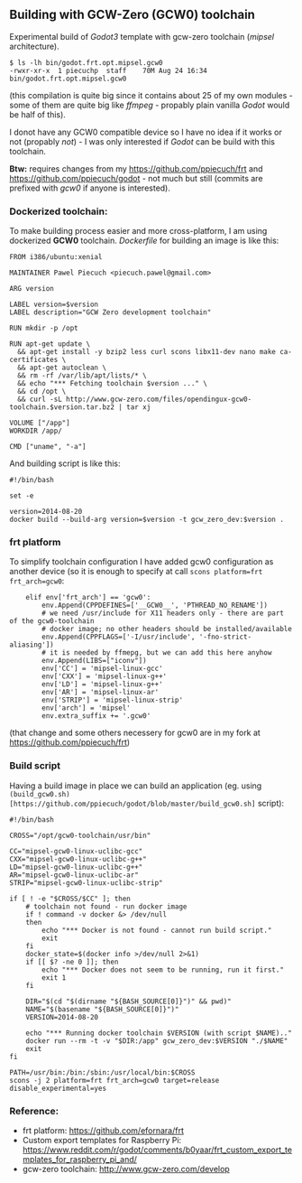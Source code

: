 ## Building with GCW-Zero (GCW0) toolchain

Experimental build of _Godot3_ template with gcw-zero toolchain (_mipsel_ architecture).

```
$ ls -lh bin/godot.frt.opt.mipsel.gcw0
-rwxr-xr-x  1 piecuchp  staff    70M Aug 24 16:34 bin/godot.frt.opt.mipsel.gcw0
```

(this compilation is quite big since it contains about 25 of my own modules - some of them are quite big like _ffmpeg_ - propably plain vanilla _Godot_ would be half of this).

I donot have any GCW0 compatible device so I have no idea if it works or not (propably _not_) - I was only interested if _Godot_ can be build with this toolchain.

__Btw:__ requires changes from my https://github.com/ppiecuch/frt and https://github.com/ppiecuch/godot - not much but still (commits are prefixed with _gcw0_ if anyone is interested).

### Dockerized toolchain:

To make building process easier and more cross-platform, I am using dockerized __GCW0__ toolchain. _Dockerfile_ for building an image is like this:

```
FROM i386/ubuntu:xenial

MAINTAINER Pawel Piecuch <piecuch.pawel@gmail.com>

ARG version

LABEL version=$version
LABEL description="GCW Zero development toolchain"

RUN mkdir -p /opt

RUN apt-get update \
  && apt-get install -y bzip2 less curl scons libx11-dev nano make ca-certificates \
  && apt-get autoclean \
  && rm -rf /var/lib/apt/lists/* \
  && echo "*** Fetching toolchain $version ..." \
  && cd /opt \
  && curl -sL http://www.gcw-zero.com/files/opendingux-gcw0-toolchain.$version.tar.bz2 | tar xj

VOLUME ["/app"]
WORKDIR /app/

CMD ["uname", "-a"]
```

And building script is like this:

```
#!/bin/bash

set -e

version=2014-08-20
docker build --build-arg version=$version -t gcw_zero_dev:$version .
```

### frt platform

To simplify toolchain configuration I have added gcw0 configuration as another device (so it is enough to specify at call ```scons platform=frt frt_arch=gcw0```:

```
	elif env['frt_arch'] == 'gcw0':
		env.Append(CPPDEFINES=['__GCW0__', 'PTHREAD_NO_RENAME'])
		# we need /usr/include for X11 headers only - there are part of the gcw0-toolchain
		# docker image; no other headers should be installed/available
		env.Append(CPPFLAGS=['-I/usr/include', '-fno-strict-aliasing'])
		# it is needed by ffmepg, but we can add this here anyhow
		env.Append(LIBS=["iconv"])
		env['CC'] = 'mipsel-linux-gcc'
		env['CXX'] = 'mipsel-linux-g++'
		env['LD'] = 'mipsel-linux-g++'
		env['AR'] = 'mipsel-linux-ar'
		env['STRIP'] = 'mipsel-linux-strip'
		env['arch'] = 'mipsel'
		env.extra_suffix += '.gcw0'
```

(that change and some others necessery for gcw0 are in my fork at https://github.com/ppiecuch/frt)

### Build script

Having a build image in place we can build an application (eg. using ```(build_gcw0.sh)[https://github.com/ppiecuch/godot/blob/master/build_gcw0.sh]``` script):

```
#!/bin/bash

CROSS="/opt/gcw0-toolchain/usr/bin"

CC="mipsel-gcw0-linux-uclibc-gcc"
CXX="mipsel-gcw0-linux-uclibc-g++"
LD="mipsel-gcw0-linux-uclibc-g++"
AR="mipsel-gcw0-linux-uclibc-ar"
STRIP="mipsel-gcw0-linux-uclibc-strip"

if [ ! -e "$CROSS/$CC" ]; then
	# toolchain not found - run docker image
	if ! command -v docker &> /dev/null
	then
		echo "*** Docker is not found - cannot run build script."
		exit
	fi
	docker_state=$(docker info >/dev/null 2>&1)
	if [[ $? -ne 0 ]]; then
		echo "*** Docker does not seem to be running, run it first."
		exit 1
	fi

	DIR="$(cd "$(dirname "${BASH_SOURCE[0]}")" && pwd)"
	NAME="$(basename "${BASH_SOURCE[0]}")"
	VERSION=2014-08-20

	echo "*** Running docker toolchain $VERSION (with script $NAME).."
	docker run --rm -t -v "$DIR:/app" gcw_zero_dev:$VERSION "./$NAME"
	exit
fi

PATH=/usr/bin:/bin:/sbin:/usr/local/bin:$CROSS
scons -j 2 platform=frt frt_arch=gcw0 target=release disable_experimental=yes
```

### Reference:

 - frt platform: https://github.com/efornara/frt
 - Custom export templates for Raspberry Pi: https://www.reddit.com/r/godot/comments/b0yaar/frt_custom_export_templates_for_raspberry_pi_and/
 - gcw-zero toolchain: http://www.gcw-zero.com/develop
